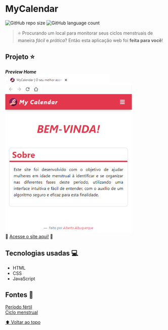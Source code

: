 # MyCalendar

![GitHub repo size](https://img.shields.io/github/repo-size/allbertuu/mycalendar?style=for-the-badge)
![GitHub language count](https://img.shields.io/github/languages/count/allbertuu/mycalendar?style=for-the-badge)
<!--![GitHub forks](https://img.shields.io/github/forks/iuricode/README-template?style=for-the-badge)
![Bitbucket open issues](https://img.shields.io/bitbucket/issues/iuricode/README-template?style=for-the-badge)
![Bitbucket open pull requests](https://img.shields.io/bitbucket/pr-raw/iuricode/README-template?style=for-the-badge)-->

> ⭐ Procurando um local para monitorar seus ciclos menstruais de maneira _fácil_ e _prática_? Então esta aplicação web foi **feita para você**!

## Projeto ⭐
***Preview Home***  
<img src="./screenshots/homepage.png" alt="Screenshot de exemplo - Homepage" style="width: 400px;">  
🚀 [Acesse o site aqui!](https://allbertuu.github.io/MyCalendar/) 🚀  

## Tecnologias usadas 💻
- HTML
- CSS
- JavaScript

## Fontes 💬
[Período fértil](https://www.tuasaude.com/como-calcular-o-periodo-fertil/)  
[Ciclo menstrual](https://www.tuasaude.com/ciclo-menstrual/)

[⬆ Voltar ao topo](#mycalendar)<br>
